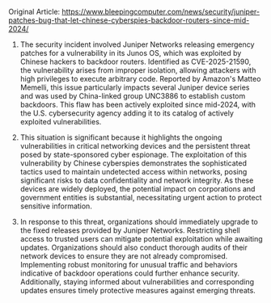 Original Article: https://www.bleepingcomputer.com/news/security/juniper-patches-bug-that-let-chinese-cyberspies-backdoor-routers-since-mid-2024/

1) The security incident involved Juniper Networks releasing emergency patches for a vulnerability in its Junos OS, which was exploited by Chinese hackers to backdoor routers. Identified as CVE-2025-21590, the vulnerability arises from improper isolation, allowing attackers with high privileges to execute arbitrary code. Reported by Amazon's Matteo Memelli, this issue particularly impacts several Juniper device series and was used by China-linked group UNC3886 to establish custom backdoors. This flaw has been actively exploited since mid-2024, with the U.S. cybersecurity agency adding it to its catalog of actively exploited vulnerabilities.

2) This situation is significant because it highlights the ongoing vulnerabilities in critical networking devices and the persistent threat posed by state-sponsored cyber espionage. The exploitation of this vulnerability by Chinese cyberspies demonstrates the sophisticated tactics used to maintain undetected access within networks, posing significant risks to data confidentiality and network integrity. As these devices are widely deployed, the potential impact on corporations and government entities is substantial, necessitating urgent action to protect sensitive information.

3) In response to this threat, organizations should immediately upgrade to the fixed releases provided by Juniper Networks. Restricting shell access to trusted users can mitigate potential exploitation while awaiting updates. Organizations should also conduct thorough audits of their network devices to ensure they are not already compromised. Implementing robust monitoring for unusual traffic and behaviors indicative of backdoor operations could further enhance security. Additionally, staying informed about vulnerabilities and corresponding updates ensures timely protective measures against emerging threats.